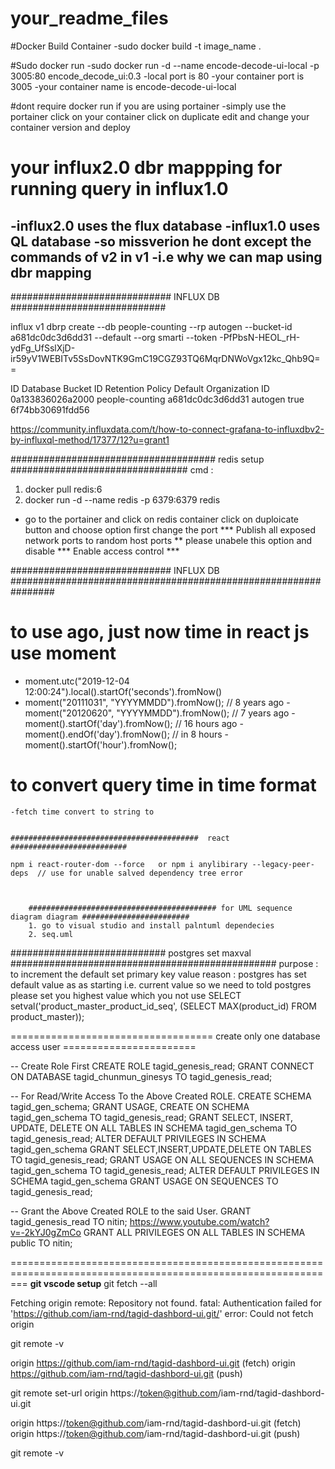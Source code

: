 # your_readme_files
#Docker Build Container
  -sudo docker build -t image_name .

#Sudo docker run 
  -sudo docker run -d --name encode-decode-ui-local -p 3005:80 encode_decode_ui:0.3 
  -local port is 80
  -your container port is 3005
  -your container name is encode-decode-ui-local
  
#dont require docker run if you are using portainer
  -simply use the portainer click on your container click on duplicate edit and change your container version and deploy
  
 
# your influx2.0 dbr mappping for running query in influx1.0
  -influx2.0 uses the flux database
  -influx1.0 uses QL database
  -so missverion he dont except the commands of v2 in v1
  -i.e why we can map using dbr mapping
  -

############################# INFLUX DB ############################

influx v1 dbrp create --db people-counting --rp autogen --bucket-id a681dc0dc3d6dd31 --default --org smarti --token -PfPbsN-HEOL_rH-ydFg_UfSslXjD-ir59yV1WEBITv5SsDovNTK9GmC19CGZ93TQ6MqrDNWoVgx12kc_Qhb9Q==



ID                      Database        Bucket ID               Retention Policy        Default Organization ID
0a133836026a2000        people-counting a681dc0dc3d6dd31        autogen                 true    6f74bb30691fdd56



https://community.influxdata.com/t/how-to-connect-grafana-to-influxdbv2-by-influxql-method/17377/12?u=grant1


##################################### redis setup   ################################
 cmd :
  1. docker pull redis:6
  2. docker run -d --name redis -p 6379:6379 redis
  
 - go to the portainer and click on redis container click on duploicate button and choose option first change the port 
 *** Publish all exposed network ports to random host ports ** please unabele this option and disable *** Enable access control  ***
 









############################# INFLUX DB ################################################################

# to use ago, just now time in react js use moment 
  - moment.utc("2019-12-04 12:00:24").local().startOf('seconds').fromNow()
  - moment("20111031", "YYYYMMDD").fromNow(); // 8 years ago
  -moment("20120620", "YYYYMMDD").fromNow(); // 7 years ago
  -moment().startOf('day').fromNow();        // 16 hours ago
  -moment().endOf('day').fromNow();          // in 8 hours
  -moment().startOf('hour').fromNow();  
  
  
  # to convert query time in time format  
    -fetch time convert to string to 
    
    
    ##########################################  react ##########################
    
    npm i react-router-dom --force   or npm i anylibirary --legacy-peer-deps  // use for unable salved dependency tree error
    
    
    
        ########################################## for UML sequence diagram diagram ########################
        1. go to visual studio and install palntuml dependecies
        2. seq.uml
   
############################ postgres set maxval ################################################
purpose : to increment the default set primary key value 
reason : postgres has set default value as as starting i.e. current value so we need to told postgres please set you highest value which you not use
SELECT setval('product_master_product_id_seq',
    (SELECT MAX(product_id) FROM product_master));
    
    
=================================== create only one database access user =======================

-- Create Role First
CREATE ROLE tagid_genesis_read;
GRANT CONNECT ON DATABASE tagid_chunmun_ginesys TO tagid_genesis_read;

-- For Read/Write Access To the Above Created ROLE.
CREATE SCHEMA tagid_gen_schema;
GRANT USAGE, CREATE ON SCHEMA tagid_gen_schema TO tagid_genesis_read;
GRANT SELECT, INSERT, UPDATE, DELETE ON ALL TABLES IN SCHEMA tagid_gen_schema TO tagid_genesis_read;
ALTER DEFAULT PRIVILEGES IN SCHEMA tagid_gen_schema GRANT SELECT,INSERT,UPDATE,DELETE ON TABLES TO tagid_genesis_read;
GRANT USAGE ON ALL SEQUENCES IN SCHEMA tagid_gen_schema TO tagid_genesis_read;
ALTER DEFAULT PRIVILEGES IN SCHEMA tagid_gen_schema GRANT USAGE ON SEQUENCES TO tagid_genesis_read;


-- Grant the Above Created ROLE to the said User.
GRANT tagid_genesis_read TO nitin;
https://www.youtube.com/watch?v=-2kYJ0gZmCo
GRANT ALL PRIVILEGES ON ALL TABLES IN SCHEMA public TO nitin;

===============================================================================================================
**git vscode setup**
git fetch --all

Fetching origin
remote: Repository not found.
fatal: Authentication failed for 'https://github.com/iam-rnd/tagid-dashbord-ui.git/'
error: Could not fetch origin


git remote -v

origin  https://github.com/iam-rnd/tagid-dashbord-ui.git (fetch)
origin  https://github.com/iam-rnd/tagid-dashbord-ui.git (push)


git remote set-url origin https://token@github.com/iam-rnd/tagid-dashbord-ui.git

origin  https://token@github.com/iam-rnd/tagid-dashbord-ui.git (fetch)
origin  https://token@github.com/iam-rnd/tagid-dashbord-ui.git (push)

git remote -v

